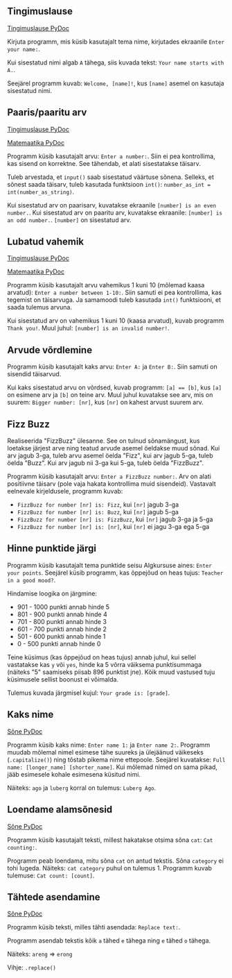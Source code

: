 ## Tingimuslause

[Tingimuslause PyDoc](https://ained.ttu.ee/pydoc/if_statements.html#votmesona-if "if condition")

Kirjuta programm, mis küsib kasutajalt tema nime, kirjutades ekraanile `Enter your name:`.

Kui sisestatud nimi algab `A` tähega, siis kuvada tekst: `Your name starts with A.`.

Seejärel programm kuvab: `Welcome, [name]!`, kus `[name]` asemel on kasutaja sisestatud nimi.

## Paaris/paaritu arv

[Tingimuslause PyDoc](https://ained.ttu.ee/pydoc/if_statements.html#votmesona-if "if condition")

[Matemaatika PyDoc](https://ained.ttu.ee/pydoc/math.html "math")

Programm küsib kasutajalt arvu: `Enter a number:`. Siin ei pea kontrollima, kas sisend on korrektne. See tähendab, et alati sisestatakse täisarv.

Tuleb arvestada, et `input()` saab sisestatud väärtuse sõnena. Selleks, et sõnest saada täisarv, tuleb kasutada funktsioon `int()`: `number_as_int = int(number_as_string)`.

Kui sisestatud arv on paarisarv, kuvatakse ekraanile `[number] is an even number.`. Kui sisestatud arv on paaritu arv, kuvatakse ekraanile: `[number] is an odd number.`. `[number]` on sisestatud arv.

## Lubatud vahemik

[Tingimuslause PyDoc](https://ained.ttu.ee/pydoc/if_statements.html#votmesona-if "if condition")

[Matemaatika PyDoc](https://ained.ttu.ee/pydoc/math.html "math")

Programm küsib kasutajalt arvu vahemikus 1 kuni 10 (mõlemad kaasa arvatud): `Enter a number between 1-10:`. Siin samuti ei pea kontrollima, kas tegemist on täisarvuga. Ja samamoodi tuleb kasutada `int()` funktsiooni, et saada tulemus arvuna.

Kui sisestatud arv on vahemikus 1 kuni 10 (kaasa arvatud), kuvab programm `Thank you!`. Muul juhul: `[number] is an invalid number!`. 

## Arvude võrdlemine

Programm küsib kasutajalt kaks arvu: `Enter A:` ja `Enter B:`. Siin samuti on sisendid täisarvud.

Kui kaks sisestatud arvu on võrdsed, kuvab programm: `[a] == [b]`, kus `[a]` on esimene arv ja `[b]` on teine arv. Muul juhul kuvatakse see arv, mis on suurem: `Bigger number: [nr]`, kus `[nr]` on kahest arvust suurem arv.


## Fizz Buzz

Realiseerida "FizzBuzz" ülesanne. See on tulnud sõnamängust, kus loetakse järjest arve ning teatud arvude asemel öeldakse muud sõnad. Kui arv jagub 3-ga, tuleb arvu asemel öelda "Fizz", kui arv jagub 5-ga, tuleb öelda "Buzz". Kui arv jagub nii 3-ga kui 5-ga, tuleb öelda "FizzBuzz".

Programm küsib kasutajalt arvu: `Enter a FizzBuzz number:`. Arv on alati positiivne täisarv (pole vaja hakata kontrollima muid sisendeid). Vastavalt eelnevale kirjeldusele, programm kuvab:

- `FizzBuzz for number [nr] is: Fizz`, kui `[nr]` jagub 3-ga 
- `FizzBuzz for number [nr] is: Buzz`, kui `[nr]` jagub 5-ga 
- `FizzBuzz for number [nr] is: FizzBuzz`, kui `[nr]` jagub 3-ga ja 5-ga
- `FizzBuzz for number [nr] is: [nr]`, kui `[nr]` ei jagu 3-ga ega 5-ga 

## Hinne punktide järgi

Programm küsib kasutajalt tema punktide seisu Algkursuse aines: `Enter your points`. Seejärel küsib programm, kas õppejõud on heas tujus: `Teacher in a good mood?`.

Hindamise loogika on järgmine:

- 901 - 1000 punkti annab hinde 5
- 801 - 900 punkti annab hinde 4
- 701 - 800 punkti annab hinde 3
- 601 - 700 punkti annab hinde 2
- 501 - 600 punkti annab hinde 1
- 0 - 500 punkti annab hinde 0

Teine küsimus (kas õppejõud on heas tujus) annab juhul, kui sellel vastatakse kas `y` või `yes`, hinde ka 5 võrra väiksema punktisummaga (näiteks "5" saamiseks piisab 896 punktist jne). Kõik muud vastused tuju küsimusele sellist boonust ei võimalda.

Tulemus kuvada järgmisel kujul: `Your grade is: [grade]`.

## Kaks nime

[Sõne PyDoc](https://ained.ttu.ee/pydoc/string.html#sone-sisseehitatud-funktsioonid "String operations")

Programm küsib kaks nime: `Enter name 1:` ja `Enter name 2:`. Programm muudab mõlemal nimel esimese tähe suureks ja ülejäänud väikeseks (`.capitalize()`) ning tõstab pikema nime ettepoole. Seejärel kuvatakse: `Full name: [longer_name] [shorter_name]`. Kui mõlemad nimed on sama pikad, jääb esimesele kohale esimesena küsitud nimi.

Näiteks: `ago` ja `luberg` korral on tulemus: `Luberg Ago`.

## Loendame alamsõnesid

[Sõne PyDoc](https://ained.ttu.ee/pydoc/string.html#sone-sisseehitatud-funktsioonid "String operations")

Programm küsib kasutajalt teksti, millest hakatakse otsima sõna `cat`: `Cat counting:`. 

Programm peab loendama, mitu sõna `cat` on antud tekstis. Sõna `category` ei tohi lugeda. Näiteks: `cat category` puhul on tulemus 1. Programm kuvab tulemuse: `Cat count: [count]`. 

## Tähtede asendamine

[Sõne PyDoc](https://ained.ttu.ee/pydoc/string.html#sone-sisseehitatud-funktsioonid "String operations")

Programm küsib teksti, milles tähti asendada: `Replace text:`.

Programm asendab tekstis kõik `a` tähed `e` tähega ning `e` tähed `o` tähega.

Näiteks: `areng` => `erong`

Vihje: `.replace()`